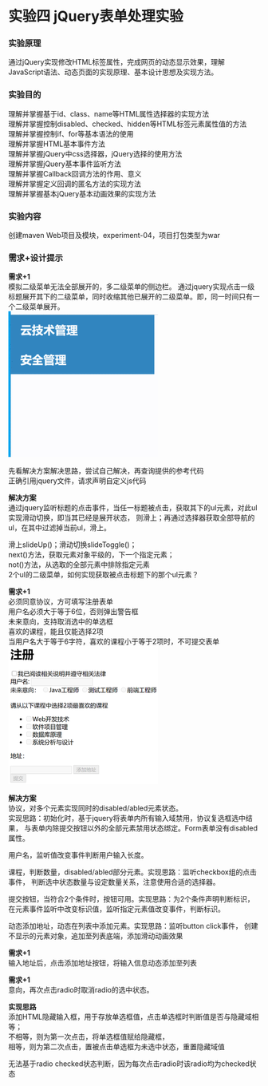 # 实验四 jQuery表单处理实验
### 实验原理
通过jQuery实现修改HTML标签属性，完成网页的动态显示效果，理解JavaScript语法、动态页面的实现原理、基本设计思想及实现方法。

### 实验目的
理解并掌握基于id、class、name等HTML属性选择器的实现方法  
理解并掌握控制disabled、checked、hidden等HTML标签元素属性值的方法  
理解并掌握控制if、for等基本语法的使用  
理解并掌握HTML基本事件方法  
理解并掌握jQuery中css选择器，jQuery选择的使用方法  
理解并掌握jQuery基本事件监听方法  
理解并掌握Callback回调方法的作用、意义  
理解并掌握定义回调的匿名方法的实现方法  
理解并掌握基本jQuery基本动画效果的实现方法  

### 实验内容
创建maven Web项目及模块，experiment-04，项目打包类型为war
### 需求+设计提示 
**需求+1**  
模拟二级菜单无法全部展开的，多二级菜单的侧边栏。
通过jquery实现点击一级标题展开其下的二级菜单，同时收缩其他已展开的二级菜单。即，同一时间只有一个二级菜单展开。   
![sliding](./asserts/sliding-01.gif)

先看解决方案解决思路，尝试自己解决，再查询提供的参考代码   
正确引用jquery文件，请求声明自定义js代码

**解决方案**   
通过jquery监听标题的点击事件，当任一标题被点击，获取其下的ul元素，对此ul实现滑动切换，即当其已经是展开状态，
则滑上；再通过选择器获取全部导航的ul，在其中过滤掉当前ul，滑上。   

滑上slideUp()；滑动切换slideToggle()；   
next()方法，获取元素对象平级的，下一个指定元素；   
not()方法，从选取的全部元素中排除指定元素   
2个ul的二级菜单，如何实现获取被点击标题下的那个ul元素？

**需求+1**  
必须同意协议，方可填写注册表单   
用户名必须大于等于6位，否则弹出警告框   
未来意向，支持取消选中的单选框   
喜欢的课程，能且仅能选择2项   
当用户名大于等于6字符，喜欢的课程小于等于2项时，不可提交表单    
![form](./asserts/form-01.PNG)

**解决方案**   
协议，对多个元素实现同时的disabled/abled元素状态。  
实现思路：初始化时，基于jquery将表单内所有输入域禁用，协议复选框选中结果，
与表单内除提交按钮以外的全部元素禁用状态绑定。Form表单没有disabled属性。

用户名，监听值改变事件判断用户输入长度。

课程，判断数量，disabled/abled部分元素。实现思路：监听checkbox组的点击事件，
判断选中状态数量与设定数量关系，注意使用合适的选择器。

提交按钮，当符合2个条件时，按钮可用。实现思路：为2个条件声明判断标识，
在元素事件监听中改变标识值，监听指定元素值改变事件，判断标识。

动态添加地址，动态在列表中添加元素。实现思路：监听button click事件，
创建不显示的元素对象，追加至列表底端，添加滑动动画效果   

**需求+1**  
输入地址后，点击添加地址按钮，将输入信息动态添加至列表   

**需求+1**  
意向，再次点击radio时取消radio的选中状态。 

**实现思路**   
添加HTML隐藏输入框，用于存放单选框值，点击单选框时判断值是否与隐藏域相等；   
不相等，则为第一次点击，将单选框值赋给隐藏框，   
相等，则为第二次点击，置被点击单选框为未选中状态，重置隐藏域值   

无法基于radio checked状态判断，因为每次点击radio时该radio均为checked状态


